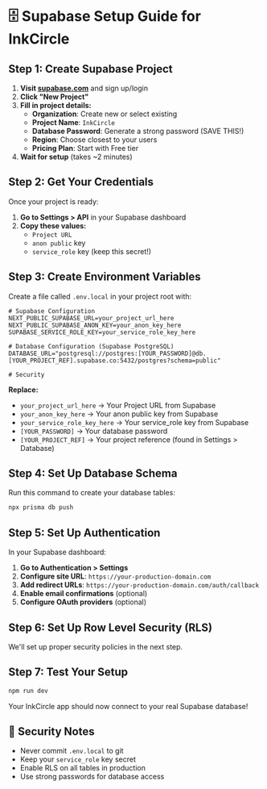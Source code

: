 # 🗄️ Supabase Setup Guide for InkCircle

## Step 1: Create Supabase Project

1. **Visit [supabase.com](https://supabase.com)** and sign up/login
2. **Click "New Project"**
3. **Fill in project details:**
   - **Organization**: Create new or select existing
   - **Project Name**: `InkCircle`
   - **Database Password**: Generate a strong password (SAVE THIS!)
   - **Region**: Choose closest to your users
   - **Pricing Plan**: Start with Free tier
4. **Wait for setup** (takes ~2 minutes)

## Step 2: Get Your Credentials

Once your project is ready:

1. **Go to Settings > API** in your Supabase dashboard
2. **Copy these values:**
   - `Project URL`
   - `anon public` key  
   - `service_role` key (keep this secret!)

## Step 3: Create Environment Variables

Create a file called `.env.local` in your project root with:

```env
# Supabase Configuration
NEXT_PUBLIC_SUPABASE_URL=your_project_url_here
NEXT_PUBLIC_SUPABASE_ANON_KEY=your_anon_key_here
SUPABASE_SERVICE_ROLE_KEY=your_service_role_key_here

# Database Configuration (Supabase PostgreSQL)
DATABASE_URL="postgresql://postgres:[YOUR_PASSWORD]@db.[YOUR_PROJECT_REF].supabase.co:5432/postgres?schema=public"

# Security

```

**Replace:**
- `your_project_url_here` → Your Project URL from Supabase
- `your_anon_key_here` → Your anon public key from Supabase  
- `your_service_role_key_here` → Your service_role key from Supabase
- `[YOUR_PASSWORD]` → Your database password
- `[YOUR_PROJECT_REF]` → Your project reference (found in Settings > Database)


## Step 4: Set Up Database Schema

Run this command to create your database tables:

```bash
npx prisma db push
```

## Step 5: Set Up Authentication

In your Supabase dashboard:

1. **Go to Authentication > Settings**
2. **Configure site URL**: `https://your-production-domain.com`
3. **Add redirect URLs**: `https://your-production-domain.com/auth/callback`
4. **Enable email confirmations** (optional)
5. **Configure OAuth providers** (optional)

## Step 6: Set Up Row Level Security (RLS)

We'll set up proper security policies in the next step.

## Step 7: Test Your Setup

```bash
npm run dev
```

Your InkCircle app should now connect to your real Supabase database!

## 🚨 Security Notes

- Never commit `.env.local` to git
- Keep your `service_role` key secret
- Enable RLS on all tables in production
- Use strong passwords for database access 